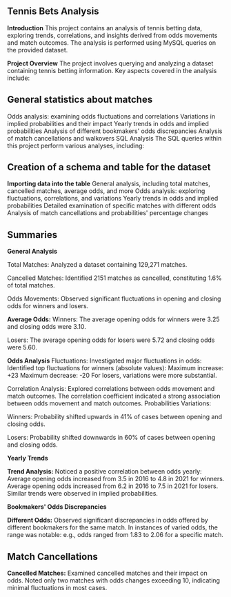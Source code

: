 ## Tennis Bets Analysis
**Introduction**
This project contains an analysis of tennis betting data, exploring trends, correlations, and insights derived from odds movements and match outcomes. The analysis is performed using MySQL queries on the provided dataset.

**Project Overview**
The project involves querying and analyzing a dataset containing tennis betting information. Key aspects covered in the analysis include:

## General statistics about matches
Odds analysis: examining odds fluctuations and correlations
Variations in implied probabilities and their impact
Yearly trends in odds and implied probabilities
Analysis of different bookmakers' odds discrepancies
Analysis of match cancellations and walkovers
SQL Analysis
The SQL queries within this project perform various analyses, including:

## Creation of a schema and table for the dataset
**Importing data into the table**
General analysis, including total matches, cancelled matches, average odds, and more
Odds analysis: exploring fluctuations, correlations, and variations
Yearly trends in odds and implied probabilities
Detailed examination of specific matches with different odds
Analysis of match cancellations and probabilities' percentage changes

## Summaries
**General Analysis**

Total Matches: Analyzed a dataset containing 129,271 matches.

Cancelled Matches: Identified 2151 matches as cancelled, constituting 1.6% of total matches.

Odds Movements: Observed significant fluctuations in opening and closing odds for winners and losers.

**Average Odds:**
Winners: The average opening odds for winners were 3.25 and closing odds were 3.10.

Losers: The average opening odds for losers were 5.72 and closing odds were 5.60.

**Odds Analysis**
Fluctuations: Investigated major fluctuations in odds:
Identified top fluctuations for winners (absolute values):
Maximum increase: +23
Maximum decrease: -20
For losers, variations were more substantial.

Correlation Analysis: Explored correlations between odds movement and match outcomes. The correlation coefficient indicated a strong association between odds movement and match outcomes.
Probabilities Variations:

Winners: Probability shifted upwards in 41% of cases between opening and closing odds.

Losers: Probability shifted downwards in 60% of cases between opening and closing odds.

**Yearly Trends**

**Trend Analysis:**
Noticed a positive correlation between odds yearly:
Average opening odds increased from 3.5 in 2016 to 4.8 in 2021 for winners.
Average opening odds increased from 6.2 in 2016 to 7.5 in 2021 for losers.
Similar trends were observed in implied probabilities.

**Bookmakers' Odds Discrepancies**

**Different Odds:**
Observed significant discrepancies in odds offered by different bookmakers for the same match.
In instances of varied odds, the range was notable: e.g., odds ranged from 1.83 to 2.06 for a specific match.

## Match Cancellations
**Cancelled Matches:**
Examined cancelled matches and their impact on odds.
Noted only two matches with odds changes exceeding 10, indicating minimal fluctuations in most cases.
